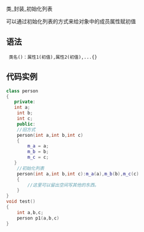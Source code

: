 类_封装_初始化列表

可以通过初始化列表的方式来给对象中的成员属性赋初值
## 语法
`` 类名()：属性1(初值),属性2(初值),...{}``
## 代码实例
``` c++
class person
{ 
   private:
   int a;
	int b;
	int c;
	public:
	//旧方式
	person(int a,int b,int c)
	{
		m_a = a;
		m_b = b;
		m_c = c;
   }
	//初始化列表
	person(int a,int b,int c):m_a(a),m_b(b),m_c(c)
	{
		//这里可以留出空间写其他的东西。
	}
}
void test()
{
	int a,b,c;
	person p1(a,b,c)
}

```